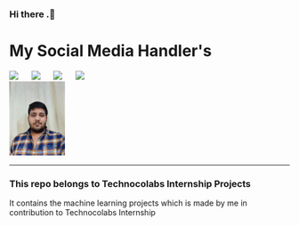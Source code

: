 ### Hi there .👋
# My Social Media Handler's
<a href="https://www.instagram.com/som.jaiswal.sj/"><img src="https://image.flaticon.com/icons/png/512/174/174855.png" target="_blank" width="25"/></a> &nbsp;&nbsp;&nbsp;&nbsp;
<a href="https://www.linkedin.com/in/somya-jaiswal-48b32b19b/"><img src="https://image.flaticon.com/icons/png/512/174/174857.png" target="_blank" width="25"/></a> &nbsp;&nbsp;&nbsp;&nbsp;
<a href="https://www.facebook.com/som.jaiswal.144/"> <img src="https://www.flaticon.com/svg/static/icons/svg/145/145802.svg" target="_blank" width="25"/></a>
&nbsp;&nbsp;&nbsp;&nbsp;
<a href="https://twitter.com/somj57"> <img src="https://image.flaticon.com/icons/svg/733/733579.svg" target="_blank" width="25"/></a>
<br>
<img src="https://raw.githubusercontent.com/somj57/Somya-jaiswal/master/MYProfile.jpg" width="100px;">
<br>
<hr>

### This repo belongs to Technocolabs Internship Projects 
  It contains the machine learning projects which is made by me in contribution to Technocolabs Internship 
